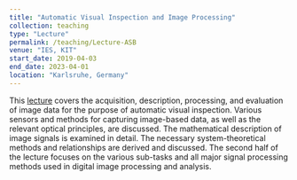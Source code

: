 ```yaml
---
title: "Automatic Visual Inspection and Image Processing"
collection: teaching
type: "Lecture"
permalink: /teaching/Lecture-ASB
venue: "IES, KIT"
start_date: 2019-04-03
end_date: 2023-04-01
location: "Karlsruhe, Germany"
---
```


This [lecture](https://ies.iar.kit.edu/lehre_asb.php) covers the acquisition, description, processing, and evaluation of image data for the purpose of automatic visual inspection. Various sensors and methods for capturing image-based data, as well as the relevant optical principles, are discussed. The mathematical description of image signals is examined in detail. The necessary system-theoretical methods and relationships are derived and discussed. The second half of the lecture focuses on the various sub-tasks and all major signal processing methods used in digital image processing and analysis.
